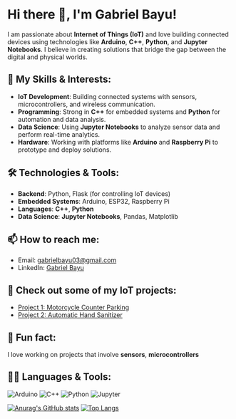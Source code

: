 # Hi there 👋, I'm Gabriel Bayu!

I am passionate about **Internet of Things (IoT)** and love building connected devices using technologies like **Arduino**, **C++**, **Python**, and **Jupyter Notebooks**. I believe in creating solutions that bridge the gap between the digital and physical worlds. 

## 🚀 My Skills & Interests:
- **IoT Development**: Building connected systems with sensors, microcontrollers, and wireless communication.
- **Programming**: Strong in **C++** for embedded systems and **Python** for automation and data analysis.
- **Data Science**: Using **Jupyter Notebooks** to analyze sensor data and perform real-time analytics.
- **Hardware**: Working with platforms like **Arduino** and **Raspberry Pi** to prototype and deploy solutions.

## 🛠️ Technologies & Tools:
- **Backend**: Python, Flask (for controlling IoT devices)
- **Embedded Systems**: Arduino, ESP32, Raspberry Pi
- **Languages**: **C++**, **Python**
- **Data Science**: **Jupyter Notebooks**, Pandas, Matplotlib

## 📫 How to reach me:
- Email: [gabrielbayu03@gmail.com](mailto:gabrielbayu03@gmail.com)
- LinkedIn: [Gabriel Bayu](https://www.linkedin.com/in/gabriel-bayu/)

## 📂 Check out some of my IoT projects:
- [Project 1: Motorcycle Counter Parking](https://github.com/Gdankz/Motorcycle-Counter.git)
- [Project 2: Automatic Hand Sanitizer](https://github.com/Gdankz/AutomaticHandSanitizer.git)

## 💬 Fun fact:
I love working on projects that involve **sensors**, **microcontrollers**

## 🧑‍💻 Languages & Tools:
![Arduino](https://img.shields.io/badge/Arduino-00979D?logo=arduino&logoColor=white)
![C++](https://img.shields.io/badge/C%2B%2B-00599C?logo=cplusplus&logoColor=white)
![Python](https://img.shields.io/badge/Python-3776AB?logo=python&logoColor=white)
![Jupyter](https://img.shields.io/badge/Jupyter-F37626?logo=jupyter&logoColor=white)



[![Anurag's GitHub stats](https://github-readme-stats.vercel.app/api?username=Gdankz)](https://github.com/anuraghazra/github-readme-stats)
[![Top Langs](https://github-readme-stats.vercel.app/api/top-langs/?username=Gdankz)](https://github.com/anuraghazra/github-readme-stats)
